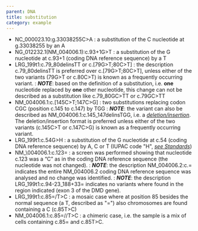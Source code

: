 ```yaml
---
parent: DNA
title: substitution
category: example
---
```


*	NC\_000023.10:g.33038255C>A
	:	a substitution of the C nucleotide at g.33038255 by an A
* 	NG\_012232.1(NM\_004006.1):c.93+1G>T
	:	a substitution of the G nucleotide at c.93+1 (coding DNA reference sequence) by a T
*	LRG\_199t1:c.79\_80delinsTT or c.[79G>T;80C>T]
	:	the description c.79\_80delinsTT is preferred over c.[79G>T;80C>T], unless either of the two variants (79G>T or c.80C>T) is known as a frequently occurring variant.
	:	_**NOTE**_: based on the definition of a substitution, i.e. **one** nucleotide replaced by **one** other nucleotide, this change can not be described as a substitution like c.79\_80GC>TT or c.79GC>TT
*	NM\_004006.1:c.[145C>T;147C>G]
	:	two substitutions replacing codon CGC (position c.145 to c.147) by TGG
	:	_**NOTE**_: the variant can also be described as NM\_004006.1:c.145\_147delinsTGG, i.e. a [_deletion/insertion_](/recommendations/DNA/variant/substitution/). The deletion/insertion format is preferred unless either of the two variants (c.145C>T or c.147C>G) is known as a frequently occurring variant.
*	LRG\_199t1:c.54G>H
	:	a substitution of the G nucleotide at c.54 (coding DNA reference sequence) by A, C or T (IUPAC code "H", [_see Standards_](/bg-material/standards/))
*	NM_\004006.1:c.123=
	:	a screen was performed showing that nucleotide c.123 was a “C” as in the coding DNA reference sequence (the nucleotide was not changed).
	:	_**NOTE**_: the description NM\_004006.2:c.= indicates the entire NM\_004006.2 coding DNA reference sequence was analysed and no change was identified.
	:	_**NOTE**_: the description LRG\_199t1:c.94-23_188+33= indicates no variants where found in the region indicated (exon 3 of the DMD gene).
*	LRG\_199t1:c.85=/T>C
	:	a mosaic case where at position 85 besides the normal sequence (a T, described as "=") also chromosomes are found containing a C (c.85T>C)
*	NM\_004006.1:c.85=//T>C
	:	a chimeric case, i.e. the sample is a mix of cells containing c.85= and c.85T>C.

